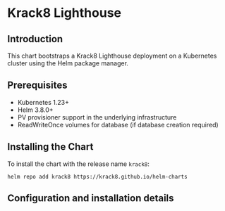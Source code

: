 # Krack8 Lighthouse

## Introduction

This chart bootstraps a Krack8 Lighthouse deployment on a Kubernetes cluster using the Helm package manager.

## Prerequisites

- Kubernetes 1.23+
- Helm 3.8.0+
- PV provisioner support in the underlying infrastructure
- ReadWriteOnce volumes for database (if database creation required)

## Installing the Chart

To install the chart with the release name `krack8`:

```console
helm repo add krack8 https://krack8.github.io/helm-charts
```
## Configuration and installation details

